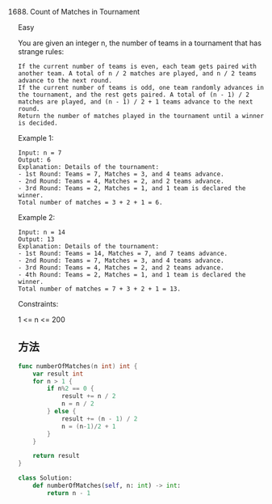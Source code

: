 1688. Count of Matches in Tournament


Easy


You are given an integer n, the number of teams in a tournament that has strange rules:

```
If the current number of teams is even, each team gets paired with another team. A total of n / 2 matches are played, and n / 2 teams advance to the next round.
If the current number of teams is odd, one team randomly advances in the tournament, and the rest gets paired. A total of (n - 1) / 2 matches are played, and (n - 1) / 2 + 1 teams advance to the next round.
Return the number of matches played in the tournament until a winner is decided.
```
 

Example 1:

```
Input: n = 7
Output: 6
Explanation: Details of the tournament: 
- 1st Round: Teams = 7, Matches = 3, and 4 teams advance.
- 2nd Round: Teams = 4, Matches = 2, and 2 teams advance.
- 3rd Round: Teams = 2, Matches = 1, and 1 team is declared the winner.
Total number of matches = 3 + 2 + 1 = 6.
```

Example 2:

```
Input: n = 14
Output: 13
Explanation: Details of the tournament:
- 1st Round: Teams = 14, Matches = 7, and 7 teams advance.
- 2nd Round: Teams = 7, Matches = 3, and 4 teams advance.
- 3rd Round: Teams = 4, Matches = 2, and 2 teams advance.
- 4th Round: Teams = 2, Matches = 1, and 1 team is declared the winner.
Total number of matches = 7 + 3 + 2 + 1 = 13.
```

Constraints:

1 <= n <= 200


## 方法



```go
func numberOfMatches(n int) int {
    var result int
	for n > 1 {
		if n%2 == 0 {
			result += n / 2
			n = n / 2
		} else {
			result += (n - 1) / 2
			n = (n-1)/2 + 1
		}
	}

	return result
}
```


```python
class Solution:
    def numberOfMatches(self, n: int) -> int:
        return n - 1
```